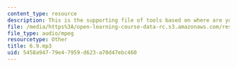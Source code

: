 ```yaml
---
content_type: resource
description: This is the supporting file of tools based on where are you from.
file: /media/https%3A/open-learning-course-data-rc.s3.amazonaws.com/res-21g-003-learning-chinese-a-foundation-course-in-mandarin-spring-2011/5458a94779e47959d623a70d47ebc460_6.9.mp3
file_type: audio/mpeg
resourcetype: Other
title: 6.9.mp3
uid: 5458a947-79e4-7959-d623-a70d47ebc460
---
```

